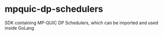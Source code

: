 # mpquic-dp-schedulers
SDK containing MP-QUIC DP Schedulers, which can be imported and used inside GoLang
